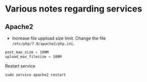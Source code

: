 # Various notes regarding services

## Apache2
- Increase file uppload size limit. Change the file `/etc/php/7.0/apache2/php.ini`.
````powershell
post_max_size = 100M
upload_max_filesize = 100M
````
Restart service
````powershell
sudo service apache2 restart
````

